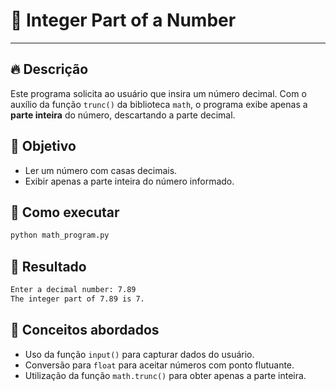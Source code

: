 # 🔢 Integer Part of a Number

---

## 🔥 Descrição

Este programa solicita ao usuário que insira um número decimal. Com o auxílio da função `trunc()` da biblioteca `math`, o programa exibe apenas a **parte inteira** do número, descartando a parte decimal.

## 📌 Objetivo

- Ler um número com casas decimais.
- Exibir apenas a parte inteira do número informado.

## 🧪 Como executar

```bash
python math_program.py
```

## 🚀 Resultado

```bash
Enter a decimal number: 7.89
The integer part of 7.89 is 7.
```

## 📘 Conceitos abordados
- Uso da função `input()` para capturar dados do usuário.
- Conversão para `float` para aceitar números com ponto flutuante.
- Utilização da função `math.trunc()` para obter apenas a parte inteira.